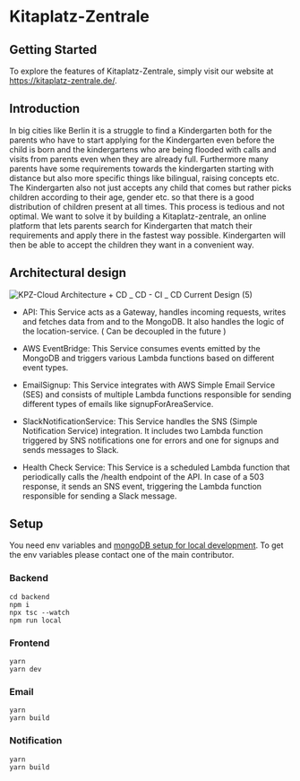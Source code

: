 # Kitaplatz-Zentrale

## Getting Started
To explore the features of Kitaplatz-Zentrale, simply visit our website at https://kitaplatz-zentrale.de/.


<h2>Introduction</h2>
<p>
In big cities like Berlin it is a struggle to find a Kindergarten both for the parents who have to start applying for the Kindergarten even before the child is born and the kindergartens who are being flooded with calls and visits from parents even when they are already full. 
Furthermore many parents have some requirements towards the kindergarten starting with distance but also more specific things like bilingual, raising concepts etc. 
The Kindergarten also not just accepts any child that comes but rather picks children according to their age, gender etc. so that there is a good distribution of children present at all times.
This process is tedious and not optimal. We want to solve it by building a Kitaplatz-zentrale, an online platform that lets parents search for Kindergarten that match their requirements and apply there in the fastest way possible.
Kindergarten will then be able to accept the children they want in a convenient way.
</p>

<h2>Architectural design</h2>

![KPZ-Cloud Architecture + CD _ CD - CI _ CD   Current Design (5)](https://github.com/KitaPlatzZentrale/kpz/assets/32839416/73f30d25-c62b-45ae-9042-7b057787632c)

- API: This Service acts as a Gateway, handles incoming requests, writes and fetches data from and to the MongoDB. It also handles the logic of the location-service. ( Can be decoupled in the future )

- AWS EventBridge: This Service consumes events emitted by the MongoDB and triggers various Lambda functions based on different event types.
 
- EmailSignup: This Service integrates with AWS Simple Email Service (SES) and consists of multiple Lambda functions responsible for sending different types of emails like signupForAreaService.
 
- SlackNotificationService: This Service handles the SNS (Simple Notification Service) integration. It includes two Lambda function triggered by SNS notifications one for errors and one for signups and sends messages to Slack.
 
- Health Check Service: This Service is a scheduled Lambda function that periodically calls the /health endpoint of the API. In case of a 503 response, it sends an SNS event, triggering the Lambda function responsible for sending a Slack message.


## Setup

You need env variables and [mongoDB setup for local development](https://www.mongodb.com/docs/manual/installation/). 
To get the env variables please contact one of the main contributor.

### Backend

```
cd backend
npm i
npx tsc --watch
npm run local
```

### Frontend
```
yarn
yarn dev
```

### Email 
```
yarn 
yarn build
```

### Notification 
```
yarn
yarn build
```
